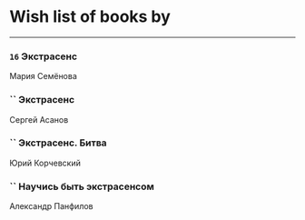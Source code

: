 # Wish list of books by [](https://ok.ru/profile/536771522733)
---

### `16` Экстрасенс
Мария Семёнова

### `` Экстрасенс
Сергей Асанов

### `` Экстрасенс. Битва
Юрий  Корчевский

### `` Научись быть экстрасенсом
Александр Панфилов

